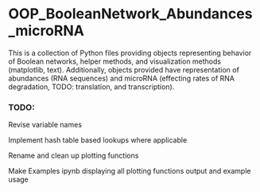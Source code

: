 # OOP_BooleanNetwork_Abundances_microRNA
This is a collection of Python files providing objects representing behavior of Boolean networks, helper methods, and visualization methods (matplotlib, text). Additionally, objects provided have representation of abundances (RNA sequences) and microRNA (effecting rates of RNA degradation, TODO: translation, and transcription).

### TODO:

Revise variable names

Implement hash table based lookups where applicable

Rename and clean up plotting functions

Make Examples ipynb displaying all plotting functions output and example usage

